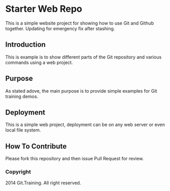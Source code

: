 # Starter Web Repo
 This is a simple website project for showing how 
 to use Git and Github together. Updating for emergency fix after stashing.
## Introduction

This is example is to show different parts of the Git
 repository and various commands using a web project.
## Purpose
As stated adove, the main purpose is to provide 
simple examples for Git training demos.
## Deployment
This is a simple web project, deployment can be on any web server
or even local file system.
## How To Contribute
Please fork this repository and then issue Pull Request
for review.
### Copyright

2014 Git.Training. All right reserved.